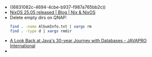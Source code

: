 - ((6831082c-4694-4cbe-b937-f987a765bb2c))
- [NixOS 25.05 released | Blog | Nix & NixOS](https://nixos.org/blog/announcements/2025/nixos-2505/)
- Delete empty dirs on QNAP:
  ```bash
  find . -name AlbumInfo.txt | xargs rm
  find . -type d | xargs rmdir
  ```
- [A Look Back at Java&#039;s 30-year Journey with Databases - JAVAPRO International](https://javapro.io/2025/05/21/a-look-back-at-javas-30-year-journey-with-databases/)
-
